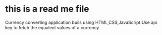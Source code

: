 # this is a read me file
<p>Currency converting application buils using HTML,CSS,JavaScript.Use api key to fetch the equalent values of a currency</p>